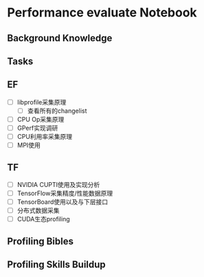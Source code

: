 #  Performance evaluate Notebook

## Background Knowledge

## Tasks
EF
----
- [ ] libprofile采集原理
  - [ ] 查看所有的changelist
- [ ] CPU Op采集原理
- [ ] GPerf实现调研
- [ ] CPU利用率采集原理
- [ ] MPI使用

TF
------
- [ ] NVIDIA CUPTI使用及实现分析
- [ ] TensorFlow采集精度/性能数据原理
- [ ] TensorBoard使用以及与下层接口
- [ ] 分布式数据采集
- [ ] CUDA生态profiling

## Profiling Bibles

## Profiling Skills Buildup